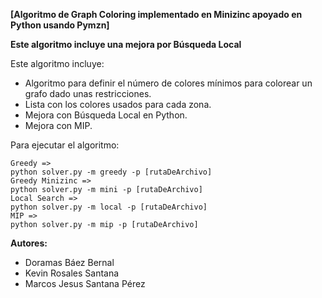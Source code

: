 **[Algoritmo de Graph Coloring implementado en Minizinc apoyado en Python usando Pymzn]**

**Este algoritmo incluye una mejora por Búsqueda Local**

Este algoritmo incluye:

- Algoritmo para definir el número de colores mínimos para colorear un grafo dado unas restricciones.
- Lista con los colores usados para cada zona.
- Mejora con Búsqueda Local en Python.
- Mejora con MIP.

Para ejecutar el algoritmo:
```
Greedy => 
python solver.py -m greedy -p [rutaDeArchivo]
Greedy Minizinc => 
python solver.py -m mini -p [rutaDeArchivo]
Local Search => 
python solver.py -m local -p [rutaDeArchivo]
MIP =>
python solver.py -m mip -p [rutaDeArchivo]
```

**Autores:**

- Doramas Báez Bernal
- Kevin Rosales Santana
- Marcos Jesus Santana Pérez

